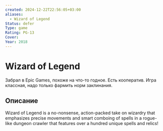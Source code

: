 ```yaml
---
created: 2024-12-22T22:56:05+03:00
aliases:
  - Wizard of Legend
Status: defer
Type: game
Rating: PG-13
Cover:
Year: 2018
---
```


# Wizard of Legend

Забрал в Epic Games, похоже на что-то годное. Есть кооператив. Игра классная, надо только фармить норм заклинания.

## Описание

Wizard of Legend is a no-nonsense, action-packed take on wizardry that emphasizes precise movements and smart comboing of spells in a rogue-like dungeon crawler that features over a hundred unique spells and relics!

